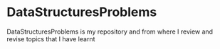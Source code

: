 # DataStructuresProblems
DataStructuresProblems is my repository and from where I review and revise topics that I have learnt
